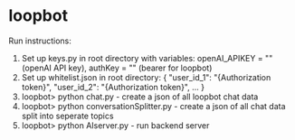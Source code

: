 # loopbot

Run instructions:

1. Set up keys.py in root directory with variables: openAI_APIKEY = "" (openAI API key), authKey = "" (bearer for loopbot)
2. Set up whitelist.json in root directory:
   {
   "user_id_1": "{Authorization token}",
   "user_id_2": "{Authorization token}",
   ...
   }
3. loopbot> python chat.py - create a json of all loopbot chat data
4. loopbot> python conversationSplitter.py - create a json of all chat data split into seperate topics
5. loopbot> python AIserver.py - run backend server
